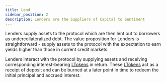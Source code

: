 ```yaml
---
title: Lend
sidebar_position: 2
description: Lenders are the Suppliers of Capital to Sentiment
---
```


Lenders supply assets to the protocol which are then lent out to borrowers as
undercollateralized debt. The value proposition for Lenders is straightforward - supply assets to
the protocol with the expectation to earn yields higher than those in current credit markets.

Lenders interact with the protocol by supplying assets and receiving corresponding
interest-bearing [LTokens](https://github.com) in return. These [LTokens](https://github.com) act as a receipt of deposit and can be burned
at a later point in time to redeem the initial principal and accrued interest.
